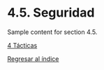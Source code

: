# 4.5. Seguridad

Sample content for section 4.5.

[4 Tácticas](../4.md)

[Regresar al índice](../../README.md)
